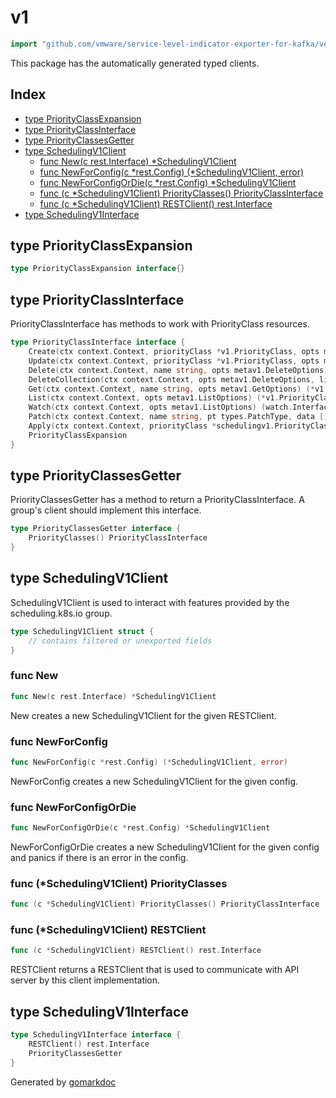 <!-- Code generated by gomarkdoc. DO NOT EDIT -->

# v1

```go
import "github.com/vmware/service-level-indicator-exporter-for-kafka/vendor/k8s.io/client-go/kubernetes/typed/scheduling/v1"
```

This package has the automatically generated typed clients.

## Index

- [type PriorityClassExpansion](<#type-priorityclassexpansion>)
- [type PriorityClassInterface](<#type-priorityclassinterface>)
- [type PriorityClassesGetter](<#type-priorityclassesgetter>)
- [type SchedulingV1Client](<#type-schedulingv1client>)
  - [func New(c rest.Interface) *SchedulingV1Client](<#func-new>)
  - [func NewForConfig(c *rest.Config) (*SchedulingV1Client, error)](<#func-newforconfig>)
  - [func NewForConfigOrDie(c *rest.Config) *SchedulingV1Client](<#func-newforconfigordie>)
  - [func (c *SchedulingV1Client) PriorityClasses() PriorityClassInterface](<#func-schedulingv1client-priorityclasses>)
  - [func (c *SchedulingV1Client) RESTClient() rest.Interface](<#func-schedulingv1client-restclient>)
- [type SchedulingV1Interface](<#type-schedulingv1interface>)


## type PriorityClassExpansion

```go
type PriorityClassExpansion interface{}
```

## type PriorityClassInterface

PriorityClassInterface has methods to work with PriorityClass resources.

```go
type PriorityClassInterface interface {
    Create(ctx context.Context, priorityClass *v1.PriorityClass, opts metav1.CreateOptions) (*v1.PriorityClass, error)
    Update(ctx context.Context, priorityClass *v1.PriorityClass, opts metav1.UpdateOptions) (*v1.PriorityClass, error)
    Delete(ctx context.Context, name string, opts metav1.DeleteOptions) error
    DeleteCollection(ctx context.Context, opts metav1.DeleteOptions, listOpts metav1.ListOptions) error
    Get(ctx context.Context, name string, opts metav1.GetOptions) (*v1.PriorityClass, error)
    List(ctx context.Context, opts metav1.ListOptions) (*v1.PriorityClassList, error)
    Watch(ctx context.Context, opts metav1.ListOptions) (watch.Interface, error)
    Patch(ctx context.Context, name string, pt types.PatchType, data []byte, opts metav1.PatchOptions, subresources ...string) (result *v1.PriorityClass, err error)
    Apply(ctx context.Context, priorityClass *schedulingv1.PriorityClassApplyConfiguration, opts metav1.ApplyOptions) (result *v1.PriorityClass, err error)
    PriorityClassExpansion
}
```

## type PriorityClassesGetter

PriorityClassesGetter has a method to return a PriorityClassInterface. A group's client should implement this interface.

```go
type PriorityClassesGetter interface {
    PriorityClasses() PriorityClassInterface
}
```

## type SchedulingV1Client

SchedulingV1Client is used to interact with features provided by the scheduling.k8s.io group.

```go
type SchedulingV1Client struct {
    // contains filtered or unexported fields
}
```

### func New

```go
func New(c rest.Interface) *SchedulingV1Client
```

New creates a new SchedulingV1Client for the given RESTClient.

### func NewForConfig

```go
func NewForConfig(c *rest.Config) (*SchedulingV1Client, error)
```

NewForConfig creates a new SchedulingV1Client for the given config.

### func NewForConfigOrDie

```go
func NewForConfigOrDie(c *rest.Config) *SchedulingV1Client
```

NewForConfigOrDie creates a new SchedulingV1Client for the given config and panics if there is an error in the config.

### func \(\*SchedulingV1Client\) PriorityClasses

```go
func (c *SchedulingV1Client) PriorityClasses() PriorityClassInterface
```

### func \(\*SchedulingV1Client\) RESTClient

```go
func (c *SchedulingV1Client) RESTClient() rest.Interface
```

RESTClient returns a RESTClient that is used to communicate with API server by this client implementation.

## type SchedulingV1Interface

```go
type SchedulingV1Interface interface {
    RESTClient() rest.Interface
    PriorityClassesGetter
}
```



Generated by [gomarkdoc](<https://github.com/princjef/gomarkdoc>)
